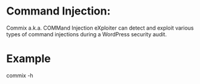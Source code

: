 # Command Injection:
Commix a.k.a. COMMand Injection eXploiter can detect and exploit various types of command injections during a WordPress security audit.


# Example
commix -h